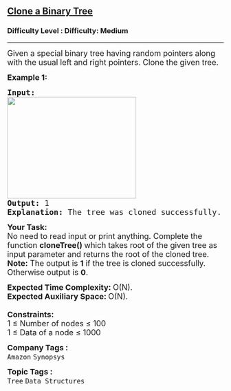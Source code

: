 <h2><a href="https://www.geeksforgeeks.org/problems/clone-a-binary-tree/1?page=3&category=Tree,Binary%20Search%20Tree&company=Amazon,Microsoft,Google&difficulty=Medium,Hard&sortBy=submissions">Clone a Binary Tree</a></h2><h3>Difficulty Level : Difficulty: Medium</h3><hr><div class="problems_problem_content__Xm_eO"><p><span style="font-size: 18px;">Given a special binary tree having random pointers along with the usual left and right pointers. Clone the given tree.</span></p>
<p><span style="font-size: 18px;"><strong>Example 1:</strong></span></p>
<pre><span style="font-size: 18px;"><strong>Input:
</strong></span><img style="height: 236px; width: 300px;" src="https://media.geeksforgeeks.org/img-practice/PROD/addEditProblem/700315/Web/Other/e3930039-b959-4b5f-a1ab-60438878e9ea_1685086529.png" alt="">
<span style="font-size: 18px;"><strong>Output: </strong>1
<strong>Explanation: </strong>The tree was cloned successfully.</span>
</pre>
<p><span style="font-size: 18px;"><strong>Your Task:</strong><br>No need to read input or print anything. Complete the function&nbsp;<strong>cloneTree() </strong>which takes&nbsp;root of the given tree as input&nbsp;parameter and&nbsp;returns&nbsp;the root&nbsp;of the cloned&nbsp;tree.&nbsp;<br></span><span style="font-size: 18px;"><strong>Note:</strong>&nbsp;The output is <strong>1</strong> if the tree is cloned successfully. Otherwise output is <strong>0</strong>.</span></p>
<p><span style="font-size: 18px;"><strong>Expected Time Complexity: </strong>O(N).<br><strong>Expected Auxiliary Space:&nbsp;</strong>O(N).<br><br></span><span style="font-size: 18px;"><strong>Constraints:</strong><br>1 ≤ Number of nodes ≤ 100<br>1 ≤ Data of a node ≤ 1000</span></p></div><p><span style=font-size:18px><strong>Company Tags : </strong><br><code>Amazon</code>&nbsp;<code>Synopsys</code>&nbsp;<br><p><span style=font-size:18px><strong>Topic Tags : </strong><br><code>Tree</code>&nbsp;<code>Data Structures</code>&nbsp;